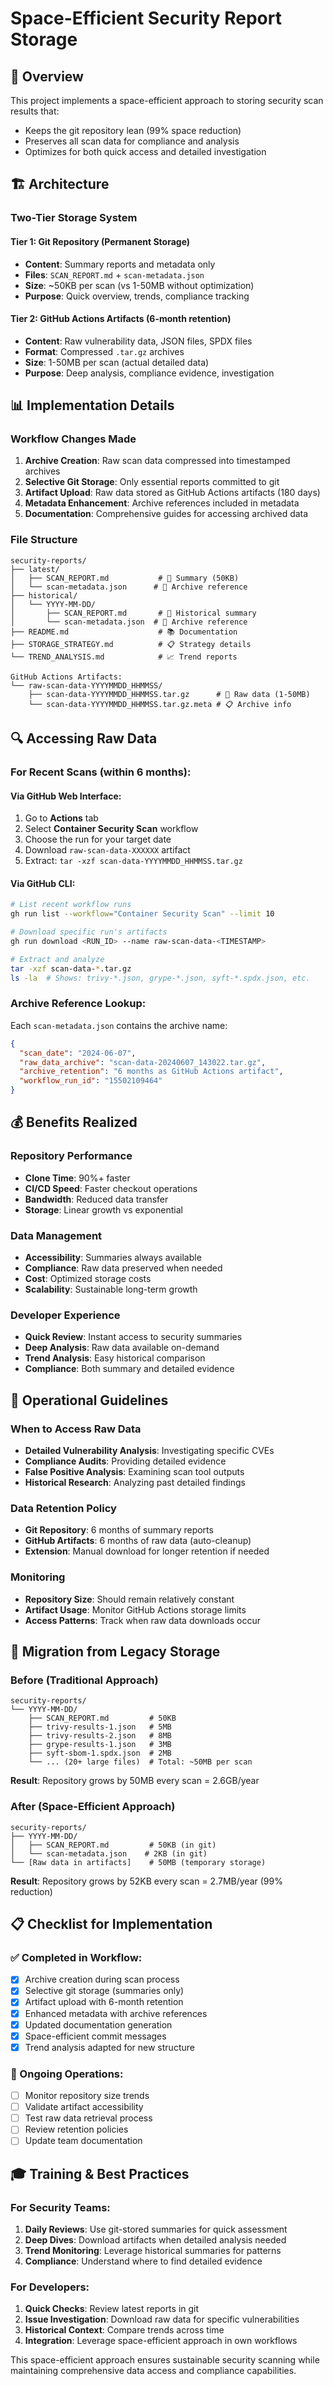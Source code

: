 # Space-Efficient Security Report Storage

## 🎯 Overview

This project implements a space-efficient approach to storing security scan results that:
- Keeps the git repository lean (99% space reduction)
- Preserves all scan data for compliance and analysis
- Optimizes for both quick access and detailed investigation

## 🏗️ Architecture

### Two-Tier Storage System

#### Tier 1: Git Repository (Permanent Storage)
- **Content**: Summary reports and metadata only
- **Files**: `SCAN_REPORT.md` + `scan-metadata.json`
- **Size**: ~50KB per scan (vs 1-50MB without optimization)
- **Purpose**: Quick overview, trends, compliance tracking

#### Tier 2: GitHub Actions Artifacts (6-month retention)
- **Content**: Raw vulnerability data, JSON files, SPDX files
- **Format**: Compressed `.tar.gz` archives  
- **Size**: 1-50MB per scan (actual detailed data)
- **Purpose**: Deep analysis, compliance evidence, investigation

## 📊 Implementation Details

### Workflow Changes Made

1. **Archive Creation**: Raw scan data compressed into timestamped archives
2. **Selective Git Storage**: Only essential reports committed to git
3. **Artifact Upload**: Raw data stored as GitHub Actions artifacts (180 days)
4. **Metadata Enhancement**: Archive references included in metadata
5. **Documentation**: Comprehensive guides for accessing archived data

### File Structure

```
security-reports/
├── latest/
│   ├── SCAN_REPORT.md           # 📄 Summary (50KB)
│   └── scan-metadata.json      # 🔗 Archive reference
├── historical/
│   └── YYYY-MM-DD/
│       ├── SCAN_REPORT.md       # 📄 Historical summary
│       └── scan-metadata.json  # 🔗 Archive reference
├── README.md                    # 📚 Documentation
├── STORAGE_STRATEGY.md          # 📋 Strategy details
└── TREND_ANALYSIS.md            # 📈 Trend reports

GitHub Actions Artifacts:
└── raw-scan-data-YYYYMMDD_HHMMSS/
    ├── scan-data-YYYYMMDD_HHMMSS.tar.gz      # 💾 Raw data (1-50MB)
    └── scan-data-YYYYMMDD_HHMMSS.tar.gz.meta # 📋 Archive info
```

## 🔍 Accessing Raw Data

### For Recent Scans (within 6 months):

#### Via GitHub Web Interface:
1. Go to **Actions** tab
2. Select **Container Security Scan** workflow
3. Choose the run for your target date
4. Download `raw-scan-data-XXXXXX` artifact
5. Extract: `tar -xzf scan-data-YYYYMMDD_HHMMSS.tar.gz`

#### Via GitHub CLI:
```bash
# List recent workflow runs
gh run list --workflow="Container Security Scan" --limit 10

# Download specific run's artifacts
gh run download <RUN_ID> --name raw-scan-data-<TIMESTAMP>

# Extract and analyze
tar -xzf scan-data-*.tar.gz
ls -la  # Shows: trivy-*.json, grype-*.json, syft-*.spdx.json, etc.
```

### Archive Reference Lookup:
Each `scan-metadata.json` contains the archive name:
```json
{
  "scan_date": "2024-06-07",
  "raw_data_archive": "scan-data-20240607_143022.tar.gz",
  "archive_retention": "6 months as GitHub Actions artifact",
  "workflow_run_id": "15502109464"
}
```

## 💰 Benefits Realized

### Repository Performance
- **Clone Time**: 90%+ faster
- **CI/CD Speed**: Faster checkout operations  
- **Bandwidth**: Reduced data transfer
- **Storage**: Linear growth vs exponential

### Data Management
- **Accessibility**: Summaries always available
- **Compliance**: Raw data preserved when needed
- **Cost**: Optimized storage costs
- **Scalability**: Sustainable long-term growth

### Developer Experience
- **Quick Review**: Instant access to security summaries
- **Deep Analysis**: Raw data available on-demand
- **Trend Analysis**: Easy historical comparison
- **Compliance**: Both summary and detailed evidence

## 🔧 Operational Guidelines

### When to Access Raw Data
- **Detailed Vulnerability Analysis**: Investigating specific CVEs
- **Compliance Audits**: Providing detailed evidence
- **False Positive Analysis**: Examining scan tool outputs
- **Historical Research**: Analyzing past detailed findings

### Data Retention Policy
- **Git Repository**: 6 months of summary reports
- **GitHub Artifacts**: 6 months of raw data (auto-cleanup)
- **Extension**: Manual download for longer retention if needed

### Monitoring
- **Repository Size**: Should remain relatively constant
- **Artifact Usage**: Monitor GitHub Actions storage limits
- **Access Patterns**: Track when raw data downloads occur

## 🚀 Migration from Legacy Storage

### Before (Traditional Approach)
```
security-reports/
└── YYYY-MM-DD/
    ├── SCAN_REPORT.md         # 50KB
    ├── trivy-results-1.json   # 5MB
    ├── trivy-results-2.json   # 8MB
    ├── grype-results-1.json   # 3MB
    ├── syft-sbom-1.spdx.json  # 2MB
    └── ... (20+ large files)  # Total: ~50MB per scan
```
**Result**: Repository grows by 50MB every scan = 2.6GB/year

### After (Space-Efficient Approach)
```
security-reports/
├── YYYY-MM-DD/
│   ├── SCAN_REPORT.md         # 50KB (in git)
│   └── scan-metadata.json    # 2KB (in git)
└── [Raw data in artifacts]    # 50MB (temporary storage)
```
**Result**: Repository grows by 52KB every scan = 2.7MB/year (99% reduction)

## 📋 Checklist for Implementation

### ✅ Completed in Workflow:
- [x] Archive creation during scan process
- [x] Selective git storage (summaries only)
- [x] Artifact upload with 6-month retention
- [x] Enhanced metadata with archive references
- [x] Updated documentation generation
- [x] Space-efficient commit messages
- [x] Trend analysis adapted for new structure

### 🔄 Ongoing Operations:
- [ ] Monitor repository size trends
- [ ] Validate artifact accessibility
- [ ] Test raw data retrieval process
- [ ] Review retention policies
- [ ] Update team documentation

## 🎓 Training & Best Practices

### For Security Teams:
1. **Daily Reviews**: Use git-stored summaries for quick assessment
2. **Deep Dives**: Download artifacts when detailed analysis needed
3. **Trend Monitoring**: Leverage historical summaries for patterns
4. **Compliance**: Understand where to find detailed evidence

### For Developers:
1. **Quick Checks**: Review latest reports in git
2. **Issue Investigation**: Download raw data for specific vulnerabilities
3. **Historical Context**: Compare trends across time
4. **Integration**: Leverage space-efficient approach in own workflows

This space-efficient approach ensures sustainable security scanning while maintaining comprehensive data access and compliance capabilities. 

